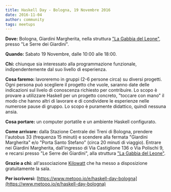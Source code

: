 ```yaml
---
title: Haskell Day - Bologna, 19 Novembre 2016
date: 2016-11-04
author: community
tags: meetups
---
```


**Dove:** Bologna, Giardini Margherita, nella struttura ["La Gabbia del Leone"](http://leserre.kilowatt.bo.it/gabbia-del-leone/), presso "Le Serre dei Giardini".

**Quando:** Sabato 19 Novembre, dalle 10:00 alle 18:00.

**Chi:** chiunque sia interessato alla programmazione funzionale, indipendentemente dal suo livello di esperienza.

**Cosa faremo:** lavoreremo in gruppi (2-6 persone circa) su diversi progetti. Ogni persona può scegliere il progetto che vuole, saranno date delle indicazioni sul livelo di conoscenza richiesto per contribuire. Lo scopo è provare a utilizzare Haskell per un progetto concreto, "toccare con mano" il modo che hanno altri di lavorare e di condividere le esperienze nelle numerose pause di gruppo. Lo scopo è puramente didattico, quindi nessuna ansia.

**Cosa portare:** un computer portatile e un ambiente Haskell configurato.

**Come arrivare:** dalla Stazione Centrale dei Treni di Bologna, prendere l'autobus 33 (frequenza 15 minuti) e scendere alla fermata "Giardini Margherita" e/o "Porta Santo Stefano" (circa 20 minuti di viaggio). Entrare nei Giardini Margherita, dall'ingresso di Via Castiglione 136 o Via Polischi 9, e recarsi presso "Le Serre dei Giardini", alla struttura ["La Gabbia del Leone"](http://leserre.kilowatt.bo.it/gabbia-del-leone/).

**Grazie a chi:** all'associazione [Kilowatt](http://kilowatt.bo.it/about) che ha messo a disposizione gratuitamente la sala.

**Per iscriversi:** [https://www.metooo.io/e/haskell-day-bologna](https://www.metooo.io/e/haskell-day-bologna)

